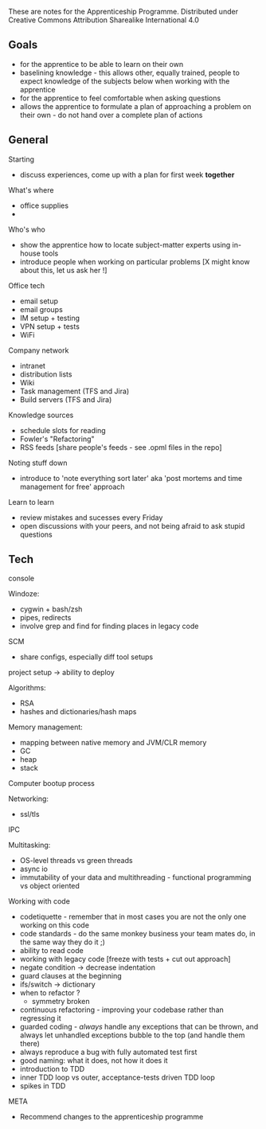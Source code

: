These are notes for the Apprenticeship Programme.
Distributed under Creative Commons Attribution Sharealike International 4.0


## Goals
* for the apprentice to be able to learn on their own
* baselining knowledge - this allows other, equally trained, people to expect knowledge of the subjects below when working with the apprentice
* for the apprentice to feel comfortable when asking questions
* allows the apprentice to formulate a plan of approaching a problem on their own - do not hand over a complete plan of actions

## General

Starting

* discuss experiences, come up with a plan for first week **together**

What's where  

* office supplies
*

Who's who

* show the apprentice how to locate subject-matter experts using in-house tools
* introduce people when working on particular problems [X might know about this, let us ask her !]

Office tech

* email setup
* email groups
* IM setup + testing
* VPN setup + tests
* WiFi

Company network

* intranet
* distribution lists
* Wiki
* Task management (TFS and Jira)
* Build servers (TFS and Jira)

Knowledge sources

* schedule slots for reading
* Fowler's "Refactoring"
* RSS feeds [share people's feeds - see .opml files in the repo]

Noting stuff down

* introduce to 'note everything sort later' aka 'post mortems and time management for free' approach

Learn to learn

* review mistakes and sucesses every Friday
* open discussions with your peers, and not being afraid to ask stupid questions

## Tech

console

Windoze:

* cygwin + bash/zsh
* pipes, redirects
* involve grep and find for finding places in legacy code

SCM

* share configs, especially diff tool setups

project setup -> ability to deploy

Algorithms:

* RSA
* hashes and dictionaries/hash maps

Memory management:

* mapping between native memory and JVM/CLR memory
* GC
* heap
* stack

Computer bootup process


Networking:

* ssl/tls

IPC

Multitasking:

* OS-level threads vs green threads
* async io
* immutability of your data and multithreading - functional programming vs object oriented

Working with code  

* codetiquette - remember that in most cases you are not the only one working on this code
* code standards - do the same monkey business your team mates do, in the same way they do it ;)
* ability to read code
* working with legacy code [freeze with tests + cut out approach]
* negate condition -> decrease indentation  
* guard clauses at the beginning  
* ifs/switch -> dictionary  
* when to refactor ?   
    * symmetry broken  
* continuous refactoring - improving your codebase rather than regressing it
* guarded coding - *always* handle any exceptions that can be thrown, and always let unhandled exceptions bubble to the top (and handle them there)
* always reproduce a bug with fully automated test first
* good naming: what it does, not how it does it
* introduction to TDD
* inner TDD loop vs outer, acceptance-tests driven TDD loop
* spikes in TDD

META

* Recommend changes to the apprenticeship programme